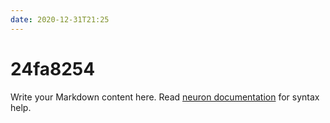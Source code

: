 ```yaml
---
date: 2020-12-31T21:25
---
```


# 24fa8254

Write your Markdown content here. Read [neuron documentation](https://neuron.zettel.page/2011404.html) for syntax help.


